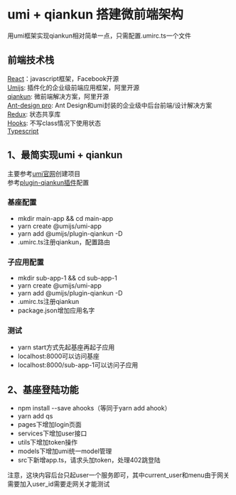 # umi + qiankun 搭建微前端架构

用umi框架实现qiankun相对简单一点，只需配置.umirc.ts一个文件  

## 前端技术栈

[React](https://react.docschina.org/)：javascript框架，Facebook开源    
[Umijs](https://umijs.org/zh-CN/docs): 插件化的企业级前端应用框架，阿里开源    
[qiankun](https://qiankun.umijs.org/zh): 微前端解决方案，阿里开源    
[Ant-design pro](https://pro.ant.design/zh-CN/): Ant Design和umi封装的企业级中后台前端/设计解决方案  
[Redux](https://redux.js.org/): 状态共享库  
[Hooks](https://react.docschina.org/docs/hooks-intro.html): 不写class情况下使用状态  
[Typescript](https://www.tslang.cn/)

## 1、最简实现umi + qiankun  

主要参考[umi官网](https://umijs.org/zh-CN/docs/getting-started)创建项目  
参考[plugin-qiankun插件](https://umijs.org/zh-CN/plugins/plugin-qiankun#%E4%B8%BB%E5%BA%94%E7%94%A8%E9%85%8D%E7%BD%AE)配置    

### 基座配置

* mkdir main-app && cd main-app  
* yarn create @umijs/umi-app
* yarn add @umijs/plugin-qiankun -D
* .umirc.ts注册qiankun，配置路由  

### 子应用配置

* mkdir sub-app-1 && cd sub-app-1  
* yarn create @umijs/umi-app
* yarn add @umijs/plugin-qiankun -D
* .umirc.ts注册qiankun  
* package.json增加应用名字  

### 测试

* yarn start方式先起基座再起子应用  
* localhost:8000可以访问基座
* localhost:8000/sub-app-1可以访问子应用  

## 2、基座登陆功能

* npm install --save ahooks（等同于yarn add ahook） 
* yarn add qs    
* pages下增加login页面
* services下增加user接口
* utils下增加token操作  
* models下增加umi统一model管理  
* src下新增app.ts，请求头加token，处理402跳登陆  

注意，这块内容后台只起user一个服务即可，其中current_user和menu由于网关需要加入user_id需要走网关才能测试  
